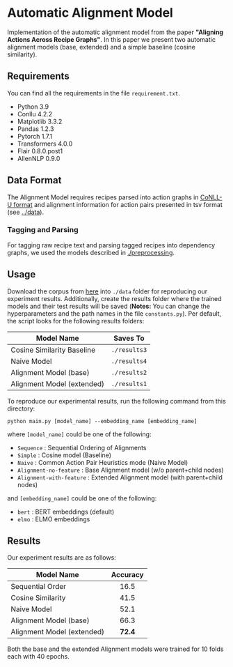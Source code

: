 # Automatic Alignment Model
Implementation of the automatic alignment model from the paper **"Aligning Actions Across Recipe Graphs"**. In this paper we present two automatic alignment models (base, extended) and a simple baseline (cosine similarity).

## Requirements
You can find all the requirements in the file `requirement.txt`.
- Python 3.9
- Conllu 4.2.2
- Matplotlib 3.3.2
- Pandas 1.2.3
- Pytorch 1.7.1
- Transformers 4.0.0
- Flair 0.8.0.post1
- AllenNLP 0.9.0

## Data Format

The Alignment Model requires recipes parsed into action graphs in [CoNLL-U format](https://universaldependencies.org/format.html) and alignment information for action pairs presented in tsv format (see [../data](../data)).

### Tagging and Parsing

For tagging raw recipe text and parsing tagged recipes into dependency graphs, we used the models described <!-- by the [AllenNLP](https://github.com/allenai/allennlp) configuration files --> in [./preprocessing](./preprocessing). 

## Usage

Download the corpus from [here](https://github.com/coli-saar/ara/data/) into `./data` folder for reproducing our experiment results. Additionally, create the results folder where the trained models and their test results will be saved (**Notes:** You can change the hyperparameters and the path names in the file `constants.py`). Per default, the script looks for the following results folders:

Model Name | Saves To
--- | ---
Cosine Similarity Baseline | `./results3`
Naive Model | `./results4`
Alignment Model (base) | `./results2`
Alignment Model (extended) | `./results1`

To reproduce our experimental results, run the following command from this directory:

`python main.py [model_name] --embedding_name [embedding_name]`

where `[model_name]` could be one of the following:
- `Sequence` : Sequential Ordering of Alignments
- `Simple` : Cosine model (Baseline)
- `Naive` :  Common Action Pair Heuristics mode (Naive Model)
- `Alignment-no-feature` : Base Alignment model (w/o parent+child nodes)
- `Alignment-with-feature` : Extended Alignment model (with parent+child nodes)

and `[embedding_name]` could be one of the following:
- `bert` : BERT embeddings (default)
- `elmo` : ELMO embeddings

## Results

Our experiment results are as follows:

| Model Name | Accuracy |
| ---------- | :---: |
|Sequential Order | 16.5 |
|Cosine Similarity | 41.5 |
|Naive Model | 52.1 |
| Alignment Model (base) | 66.3 |
| Alignment Model (extended) | **72.4** |

Both the base and the extended Alignment models were trained for 10 folds each with 40 epochs.



